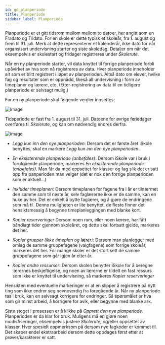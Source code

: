 ```yaml
---
id: gd_planperiode
title: Planperiode
sidebar_label: Planperiode
---
```

Planperiode er et gitt tidsrom mellom mellom to datoer, her angitt som en Fradato og Tildato. For en skole er dette typisk et skoleår, fra 1. august og frem til 31. juli. Merk at dette representerer et kalenderår, ikke dato for når organsisert undervisning starter og siste skoledag. 
Detaljer om når det eksempelvis er skolestart og fridager registreres under _Skolerute_.

Når en ny planperiode starter, vil data knyttet til forrige planperiode forbli upåvirket av hva som nå registreres av data. Hver planperiode inneholder alt som er blitt registrert i løpet av planperioden. Altså dato om elever, hvilke fag og resultater som er oppnådd, likeså all undervisning i form av timeplaner og lærere, etc. (Etter-registrering av data til en tidligere planperiode er selvsagt mulig.)

 For en ny planperiode skal følgende verdier innsettes: 

![image](https://user-images.githubusercontent.com/80097133/120602780-a6811200-c44b-11eb-9263-43530328bd0d.png)

Tidsperiode er fast fra 1. august til 31. juli. Datoene for øvrige feriedager overføres til _Skolerute_, og kan om nødvendig endres derfra.

![image](https://user-images.githubusercontent.com/80097133/120613164-3fb52600-c456-11eb-8a98-a116f7f6a22e.png)

- _Legg kun inn den nye planperioden_: Dersom det er første året iSkole benyttes, skal en markere _Legg kun inn den nye planperioden_.
- _En eksisterende planperiode (anbefales)_: Dersom iSkole var i bruk i forutgående planperiode, markeres _En eksisterende planperiode (anbefales)_. Man får da med oppsettet for klasser og fag slik det er satt opp fra panperioden man velger (det er nok den forrige planperioden som er aktuell...)

- _Inkluder timeplanen_: Dersom timeplanen for fagene fra i år er tilnærmet den samme som til neste år, selv faglærerne ikke er de samme, kan en huke av her. Det er enkelt å bytte faglærer, og å gjøre de endringene som må til. Denne muligheten er lite benyttet, de fleste finner det hensiktsmessig å begynne timeplanleggingen med blanke kort.
- _Kopier reserveringer_ Dersom noen rom, eller noen lærere, har fått båndlagt tider gjennom skoleåret, og dette skal fortsatt gjelde, markeres det her.

- _Kopier grupper (ikke timeplan og lærer)_: Dersom man planlegger med omlag de samme gruppefagene (valgfagene) som forrige skoleår, markeres det her. For mange skoler er det stort sett de samme gruppefagene som går igjen år etter år.

- _Kopier andre ressurser_: Dersom skolen benytter iSkole for å beregne lærernes beskjeftigelse, og noen av lærerne er tildelt en fast ressurs som ikke er knyttet til undervisning, så markeres _Kopier reserveringer_

Hensikten med eventuelle markeringer er at en slipper å registrere på nytt ting som ikke endrer seg nevneverdig fra foregående år. Når ny planperiode tas i bruk, kan en selvsagt korrigere for endringer. Så spørsmålet er hva som gir minst arbeid, å korrigere for avik, eller begynne med blanke ark.

Siste steget i prosessen er å klikke på _Opprett den nye planperiode_. Planperioden er da klar for bruk. Muligens må en gjøre noen modisfiseringer, eksempelvis justere _Skolerute_, og/eller oppsettet av klasser. Hver spesielt oppmerksom på dersom nye fagkoder er kommet til. Det skaper endel ekstraarbeid dersom dette oppdages først etter at prøver/karakterer er satt.


